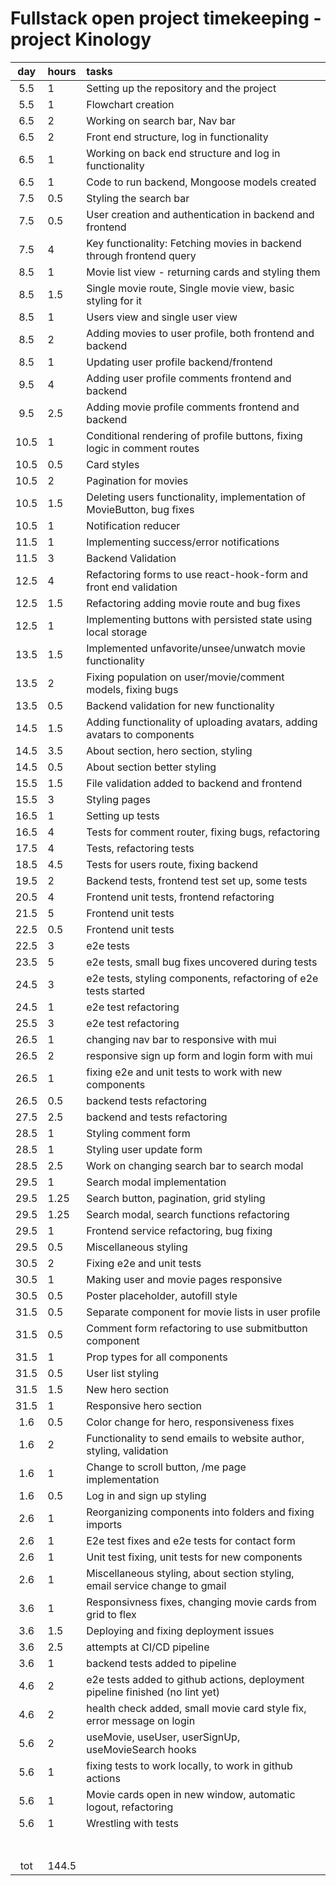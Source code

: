 # Fullstack open project timekeeping - project Kinology

| day  | hours | tasks                                                                         |
| :--: | :---- | :---------------------------------------------------------------------------- |
| 5.5  | 1     | Setting up the repository and the project                                     |
| 5.5  | 1     | Flowchart creation                                                            |
| 6.5  | 2     | Working on search bar, Nav bar                                                |
| 6.5  | 2     | Front end structure, log in functionality                                     |
| 6.5  | 1     | Working on back end structure and log in functionality                        |
| 6.5  | 1     | Code to run backend, Mongoose models created                                  |
| 7.5  | 0.5   | Styling the search bar                                                        |
| 7.5  | 0.5   | User creation and authentication in backend and frontend                      |
| 7.5  | 4     | Key functionality: Fetching movies in backend through frontend query          |
| 8.5  | 1     | Movie list view - returning cards and styling them                            |
| 8.5  | 1.5   | Single movie route, Single movie view, basic styling for it                   |
| 8.5  | 1     | Users view and single user view                                               |
| 8.5  | 2     | Adding movies to user profile, both frontend and backend                      |
| 8.5  | 1     | Updating user profile backend/frontend                                        |
| 9.5  | 4     | Adding user profile comments frontend and backend                             |
| 9.5  | 2.5   | Adding movie profile comments frontend and backend                            |
| 10.5 | 1     | Conditional rendering of profile buttons, fixing logic in comment routes      |
| 10.5 | 0.5   | Card styles                                                                   |
| 10.5 | 2     | Pagination for movies                                                         |
| 10.5 | 1.5   | Deleting users functionality, implementation of MovieButton, bug fixes        |
| 10.5 | 1     | Notification reducer                                                          |
| 11.5 | 1     | Implementing success/error notifications                                      |
| 11.5 | 3     | Backend Validation                                                            |
| 12.5 | 4     | Refactoring forms to use react-hook-form and front end validation             |
| 12.5 | 1.5   | Refactoring adding movie route and bug fixes                                  |
| 12.5 | 1     | Implementing buttons with persisted state using local storage                 |
| 13.5 | 1.5   | Implemented unfavorite/unsee/unwatch movie functionality                      |
| 13.5 | 2     | Fixing population on user/movie/comment models, fixing bugs                   |
| 13.5 | 0.5   | Backend validation for new functionality                                      |
| 14.5 | 1.5   | Adding functionality of uploading avatars, adding avatars to components       |
| 14.5 | 3.5   | About section, hero section, styling                                          |
| 14.5 | 0.5   | About section better styling                                                  |
| 15.5 | 1.5   | File validation added to backend and frontend                                 |
| 15.5 | 3     | Styling pages                                                                 |
| 16.5 | 1     | Setting up tests                                                              |
| 16.5 | 4     | Tests for comment router, fixing bugs, refactoring                            |
| 17.5 | 4     | Tests, refactoring tests                                                      |
| 18.5 | 4.5   | Tests for users route, fixing backend                                         |
| 19.5 | 2     | Backend tests, frontend test set up, some tests                               |
| 20.5 | 4     | Frontend unit tests, frontend refactoring                                     |
| 21.5 | 5     | Frontend unit tests                                                           |
| 22.5 | 0.5   | Frontend unit tests                                                           |
| 22.5 | 3     | e2e tests                                                                     |
| 23.5 | 5     | e2e tests, small bug fixes uncovered during tests                             |
| 24.5 | 3     | e2e tests, styling components, refactoring of e2e tests started               |
| 24.5 | 1     | e2e test refactoring                                                          |
| 25.5 | 3     | e2e test refactoring                                                          |
| 26.5 | 1     | changing nav bar to responsive with mui                                       |
| 26.5 | 2     | responsive sign up form and login form with mui                               |
| 26.5 | 1     | fixing e2e and unit tests to work with new components                         |
| 26.5 | 0.5   | backend tests refactoring                                                     |
| 27.5 | 2.5   | backend and tests refactoring                                                 |
| 28.5 | 1     | Styling comment form                                                          |
| 28.5 | 1     | Styling user update form                                                      |
| 28.5 | 2.5   | Work on changing search bar to search modal                                   |
| 29.5 | 1     | Search modal implementation                                                   |
| 29.5 | 1.25  | Search button, pagination, grid styling                                       |
| 29.5 | 1.25  | Search modal, search functions refactoring                                    |
| 29.5 | 1     | Frontend service refactoring, bug fixing                                      |
| 29.5 | 0.5   | Miscellaneous styling                                                         |
| 30.5 | 2     | Fixing e2e and unit tests                                                     |
| 30.5 | 1     | Making user and movie pages responsive                                        |
| 30.5 | 0.5   | Poster placeholder, autofill style                                            |
| 31.5 | 0.5   | Separate component for movie lists in user profile                            |
| 31.5 | 0.5   | Comment form refactoring to use submitbutton component                        |
| 31.5 | 1     | Prop types for all components                                                 |
| 31.5 | 0.5   | User list styling                                                             |
| 31.5 | 1.5   | New hero section                                                              |
| 31.5 | 1     | Responsive hero section                                                       |
| 1.6  | 0.5   | Color change for hero, responsiveness fixes                                   |
| 1.6  | 2     | Functionality to send emails to website author, styling, validation           |
| 1.6  | 1     | Change to scroll button, /me page implementation                              |
| 1.6  | 0.5   | Log in and sign up styling                                                    |
| 2.6  | 1     | Reorganizing components into folders and fixing imports                       |
| 2.6  | 1     | E2e test fixes and e2e tests for contact form                                 |
| 2.6  | 1     | Unit test fixing, unit tests for new components                               |
| 2.6  | 1     | Miscellaneous styling, about section styling, email service change to gmail   |
| 3.6  | 1     | Responsivness fixes, changing movie cards from grid to flex                   |
| 3.6  | 1.5   | Deploying and fixing deployment issues                                        |
| 3.6  | 2.5   | attempts at CI/CD pipeline                                                    |
| 3.6  | 1     | backend tests added to pipeline                                               |
| 4.6  | 2     | e2e tests added to github actions, deployment pipeline finished (no lint yet) |
| 4.6  | 2     | health check added, small movie card style fix, error message on login        |
| 5.6  | 2     | useMovie, useUser, userSignUp, useMovieSearch hooks                           |
| 5.6  | 1     | fixing tests to work locally, to work in github actions                       |
| 5.6  | 1     | Movie cards open in new window, automatic logout, refactoring                 |
| 5.6  | 1     | Wrestling with tests                                                          |
|      |       |                                                                               |
|      |       |                                                                               |
|      |       |                                                                               |
|      |       |                                                                               |
|      |       |                                                                               |
|      |       |                                                                               |
|      |       |                                                                               |
| tot  | 144.5 |                                                                               |
